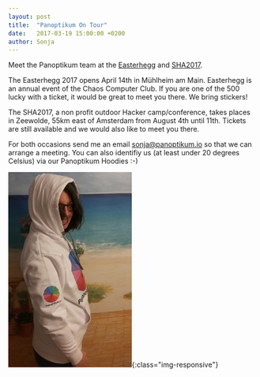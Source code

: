```yaml
---
layout: post
title:  "Panoptikum On Tour"
date:   2017-03-19 15:00:00 +0200
author: Sonja
---
```


Meet the Panoptikum team at the [Easterhegg](https://eh17.easterhegg.eu/dev/Random) and [SHA2017](https://sha2017.org/).

The Easterhegg 2017 opens April 14th in Mühlheim am Main. Easterhegg is an annual event of the Chaos Computer Club. If you are one of the 500 lucky with a ticket, it would be great to meet you there. We bring stickers!

The SHA2017, a non profit outdoor Hacker camp/conference, takes places in Zeewolde, 55km east of Amsterdam from August 4th until 11th. Tickets are still available and we would also like to meet you there.

For both occasions send me an email <sonja@panoptikum.io> so that we can arrange a meeting. You can also identifiy us (at least under 20 degrees Celsius) via our Panoptikum Hoodies :-)

![Hoodie](/img/hoodieside.jpg){:class="img-responsive"}
